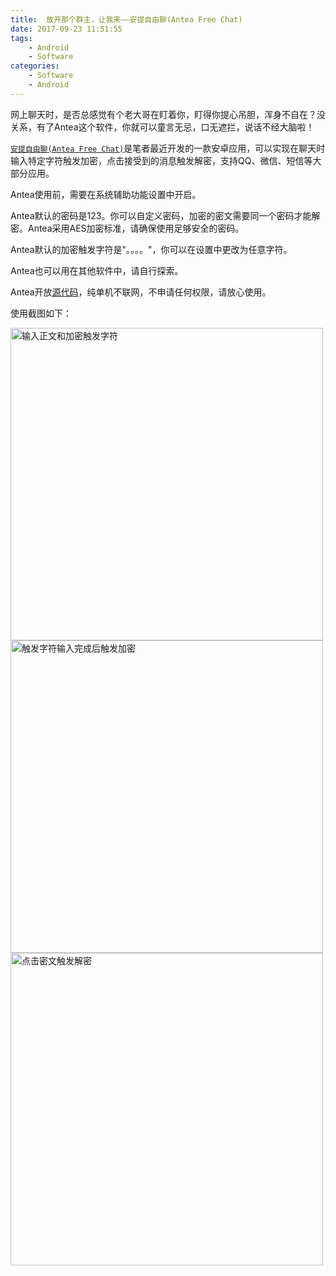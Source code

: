 ```yaml
---
title:  放开那个群主，让我来——安提自由聊(Antea Free Chat)
date: 2017-09-23 11:51:55
tags:
    - Android
    - Software
categories:
    - Software
    - Android
---
```


网上聊天时，是否总感觉有个老大哥在盯着你，盯得你提心吊胆，浑身不自在？没关系，有了Antea这个软件，你就可以童言无忌，口无遮拦，说话不经大脑啦！

[`安提自由聊(Antea Free Chat)`](https://www.coolapk.com/apk/161355)是笔者最近开发的一款安卓应用，可以实现在聊天时输入特定字符触发加密，点击接受到的消息触发解密，支持QQ、微信、短信等大部分应用。

Antea使用前，需要在系统辅助功能设置中开启。

Antea默认的密码是123。你可以自定义密码，加密的密文需要同一个密码才能解密。Antea采用AES加密标准，请确保使用足够安全的密码。

Antea默认的加密触发字符是"。。。。"，你可以在设置中更改为任意字符。

Antea也可以用在其他软件中，请自行探索。

Antea开放[源代码](https://github.com/baijifeilong/antea)，纯单机不联网，不申请任何权限，请放心使用。

使用截图如下：

<img src="images/20170923-antea-1.png" width="500px" alt="输入正文和加密触发字符"/>
<!-- more -->
<img src="images/20170923-antea-2.png" width="500px" alt="触发字符输入完成后触发加密"/>
<img src="images/20170923-antea-3.png" width="500px" alt="点击密文触发解密"/>